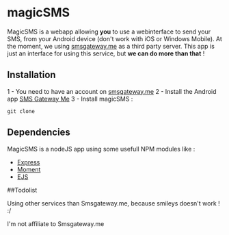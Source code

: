 # magicSMS

MagicSMS is a webapp allowing __you__ to use a webinterface to send your SMS, from your Android device (don't work with iOS or Windows Mobile). At the moment, we using [smsgateway.me](https://smsgateway.me/) as a third party server. This app is just an interface for using this service, but __we can do more than that__ !

## Installation

1 - You need to have an account on [smsgateway.me](https://smsgateway.me/)
2 - Install the Android app [SMS Gateway Me](https://play.google.com/store/apps/details?id=networked.solutions.sms.gateway.api)
3 - Install magicSMS :
```
git clone
```

## Dependencies

MagicSMS is a nodeJS app using some usefull NPM modules like :
- [Express](https://expressjs.com/)
- [Moment](https://momentjs.com/docs/)
- [EJS](http://ejs.co/)

##Todolist

Using other services than Smsgateway.me, because smileys doesn't work ! :/

I'm not affiliate to Smsgateway.me
